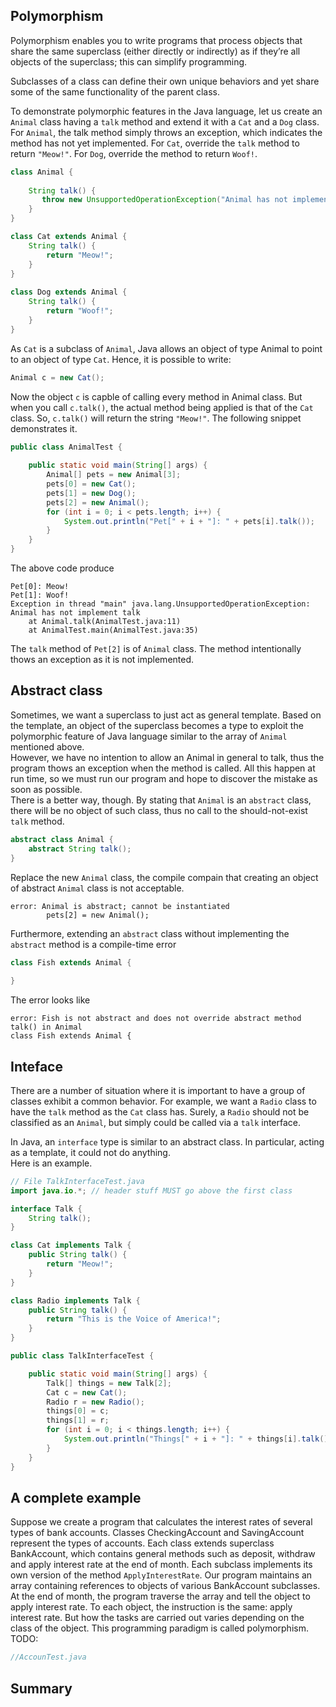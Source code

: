 ## Polymorphism

Polymorphism enables you to write programs that process objects that share the same superclass (either directly or indirectly) as if they’re all objects of the superclass; this can simplify programming.

Subclasses of a class can define their own unique behaviors and yet share some of the same functionality of the parent class.

To demonstrate polymorphic features in the Java language, let us create an ```Animal``` class having a ```talk``` method and extend it with a ```Cat``` and a ```Dog``` class. For ```Animal```, the talk method simply throws an exception, which indicates the method has not yet implemented. For ```Cat```, override the ```talk``` method to return ```"Meow!"```. For ```Dog```, override the method to return ```Woof!```.

```java
class Animal {
    
    String talk() {
       throw new UnsupportedOperationException("Animal has not implement talk");
    }
}

class Cat extends Animal {
    String talk() {
        return "Meow!";
    }
}
 
class Dog extends Animal {
    String talk() {
        return "Woof!";
    }
}
```

As ```Cat``` is a subclass of ```Animal```, Java allows an object of type Animal to point to an object of type ```Cat```.
Hence, it is possible to write:
```java
Animal c = new Cat();
```
Now the object ```c``` is capble of calling every method in Animal class. But when you call ```c.talk()```, the actual method being applied is that of the ```Cat``` class. So, ```c.talk()``` will return the string ```"Meow!"```.
The following snippet demonstrates it.

```java
public class AnimalTest {
 
    public static void main(String[] args) {
        Animal[] pets = new Animal[3];
        pets[0] = new Cat();
        pets[1] = new Dog();
        pets[2] = new Animal();
        for (int i = 0; i < pets.length; i++) {
            System.out.println("Pet[" + i + "]: " + pets[i].talk());
        }
    }
}
```
The above code produce
```
Pet[0]: Meow!
Pet[1]: Woof!
Exception in thread "main" java.lang.UnsupportedOperationException: Animal has not implement talk
	at Animal.talk(AnimalTest.java:11)
	at AnimalTest.main(AnimalTest.java:35)
```
The ```talk``` method of ```Pet[2]``` is of ```Animal``` class. The method intentionally thows an exception as it is not implemented.

## Abstract class
Sometimes, we want a superclass to just act as general template. Based on the template, an object of the superclass becomes a type to exploit the polymorphic feature of Java language similar to the array of ```Animal``` mentioned above.  
However, we have no intention to allow an Animal in general to talk, thus the program thows an exception when the method is called. All this happen at run time, so we must run our program and hope to discover the mistake as soon as possible.  
There is a better way, though. By stating that ```Animal``` is an ```abstract``` class, there will be no object of such class, thus no call to the should-not-exist ```talk``` method.
```java
abstract class Animal {
    abstract String talk();
}
```
Replace the new ```Animal``` class, the compile compain that creating an object of abstract ```Animal``` class is not acceptable. 
```
error: Animal is abstract; cannot be instantiated
        pets[2] = new Animal();
```
Furthermore, extending an ```abstract``` class without implementing the ```abstract``` method is a compile-time error
```java
class Fish extends Animal {
    
}
```

The error looks like
```
error: Fish is not abstract and does not override abstract method talk() in Animal
class Fish extends Animal {
```

## Inteface
There are a number of situation where it is important to have a group of classes exhibit a common behavior. For example, we want a ```Radio``` class to have the ```talk``` method as the ```Cat``` class has. Surely, a ```Radio``` should not be classified as an ```Animal```, but simply could be called via a ```talk``` interface.

In Java, an ```interface``` type is similar to an abstract class. In particular, acting as a template, it could not do anything.  
Here is an example.
```java
// File TalkInterfaceTest.java
import java.io.*; // header stuff MUST go above the first class

interface Talk {
	String talk();
}

class Cat implements Talk {
    public String talk() {
        return "Meow!";
    }
}

class Radio implements Talk {
    public String talk() {
        return "This is the Voice of America!";
    }
}

public class TalkInterfaceTest {

    public static void main(String[] args) {
        Talk[] things = new Talk[2];
      	Cat c = new Cat();
      	Radio r = new Radio();
        things[0] = c;
        things[1] = r;
        for (int i = 0; i < things.length; i++) {
            System.out.println("Things[" + i + "]: " + things[i].talk());
        }
    }
}
```

## A complete example
Suppose we create a program that calculates the interest rates of several types of bank accounts. Classes CheckingAccount and SavingAccount represent the types of accounts. Each class extends superclass BankAccount, which contains general methods such as deposit, withdraw and apply interest rate at the end of month. Each subclass implements its own version of the method ```ApplyInterestRate```. Our program maintains an array containing references to objects of various BankAccount subclasses. 
At the end of month, the program traverse the array and tell the object to apply interest rate. To each object, the instruction is the same: apply interest rate. But how the tasks are carried out varies depending on the class of the object. This programming paradigm is called polymorphism. 
TODO: 
```java
//AccounTest.java
```


## Summary
